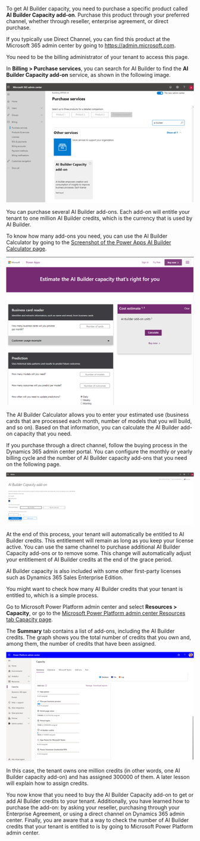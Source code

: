 To get AI Builder capacity, you need to purchase a specific product called **AI Builder Capacity add-on**. Purchase this product through your preferred channel, whether through reseller, enterprise agreement, or direct purchase.

If you typically use Direct Channel, you can find this product at the Microsoft 365 admin center by going to <https://admin.microsoft.com>.

You need to be the billing administrator of your tenant to access this page.

In **Billing > Purchase services**, you can search for AI
Builder to find the **AI Builder Capacity add-on** service, as shown in the following image.

![Screenshot of Microsoft 365 admin center open to the Billing tab Purchase services page. The A I Builder Capacity add-on appear below Other services.](../media/image-1.png)

You can purchase several AI Builder add-ons. Each add-on will entitle your tenant to one million AI Builder credits, which is the currency that is used by AI Builder.

To know how many add-ons you need, you can use the AI Builder Calculator by going to the
[Screenshot of the Power Apps AI Builder Calculator page](https://powerapps.microsoft.com/ai-builder-calculator/).

![Screenshot of thePower Apps AI Builder Calculator page has a Cost estimate tile that allows you to calculate the cost of A I Builder add-on units.](../media/image-2.png)

The AI Builder Calculator allows you to enter your estimated use (business cards that are processed each month, number of models that you will build, and so on). Based on that information, you can calculate the AI Builder add-on capacity that you need.

If you purchase through a direct channel, follow the buying process in the Dynamics 365 admin center portal. You can configure the monthly or yearly billing cycle and the number of AI Builder capacity add-ons that you need on the following page.

![Screenshot of the Admin center portal on the A I Builder Capacity add-on page.](../media/image-3.png)

At the end of this process, your tenant will automatically be entitled to AI Builder credits. This entitlement will remain as long as you keep your license active. You can use the same channel to purchase additional AI Builder Capacity add-ons or to remove some. This change will automatically adjust your entitlement of AI Builder credits at the end of the grace period.

AI Builder capacity is also included with some other first-party licenses such as Dynamics 365 Sales Enterprise Edition.

You might want to check how many AI Builder credits that your tenant is entitled to, which is a simple process.

Go to Microsoft Power Platform admin center and select **Resources > Capacity**, or go to the [Microsoft Power Platform admin center Resources tab Capacity page](https://admin.powerplatform.microsoft.com/resources/capacity).

The **Summary** tab contains a list of add-ons, including the AI Builder credits. The graph shows you the total number of credits that you own and, among them, the number of credits that have been assigned.

![Screenshot of Microsoft Power Platform admin center on the Capacity tab Summary page.](../media/image-4.jpg)

In this case, the tenant owns one million credits (in other words, one AI Builder capacity add-on) and has assigned 300000 of them. A later lesson will explain how to assign credits.

You now know that you need to buy the AI Builder Capacity add-on to get or add AI Builder credits to your tenant. Additionally, you have learned how to purchase the add-on: by asking your reseller, purchasing through your Enterprise Agreement, or using a direct channel on Dynamics 365 admin center. Finally, you are aware that a way to check the number of AI Builder credits that your tenant is entitled to is by going to Microsoft Power Platform admin center.
